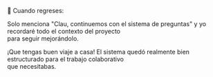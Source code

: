   🚀 Cuando regreses:

  Solo menciona "Clau, continuemos con el sistema de
  preguntas" y yo recordaré todo el contexto del proyecto      
  para seguir mejorándolo.

  ¡Que tengas buen viaje a casa! El sistema quedó
  realmente bien estructurado para el trabajo colaborativo     
   que necesitabas.